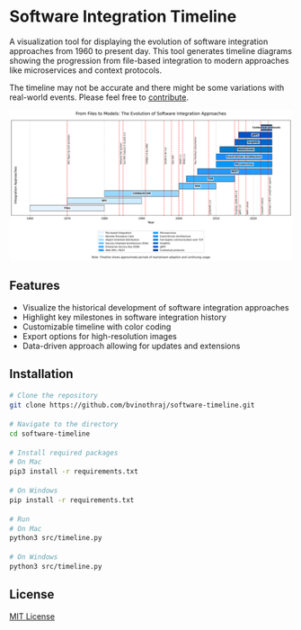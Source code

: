 # Software Integration Timeline

A visualization tool for displaying the evolution of software integration approaches from 1960 to present day. This tool generates timeline diagrams showing the progression from file-based integration to modern approaches like microservices and context protocols.

The timeline may not be accurate and there might be some variations with real-world events. Please feel free to [contribute](CONTRIBUTING.md).

![Timeline Example](output/timeline.png)

## Features

- Visualize the historical development of software integration approaches
- Highlight key milestones in software integration history
- Customizable timeline with color coding
- Export options for high-resolution images
- Data-driven approach allowing for updates and extensions

## Installation

```bash
# Clone the repository
git clone https://github.com/bvinothraj/software-timeline.git

# Navigate to the directory
cd software-timeline

# Install required packages
# On Mac
pip3 install -r requirements.txt

# On Windows
pip install -r requirements.txt

# Run
# On Mac
python3 src/timeline.py

# On Windows
python3 src/timeline.py

```

## License
[MIT License](LICENSE)


